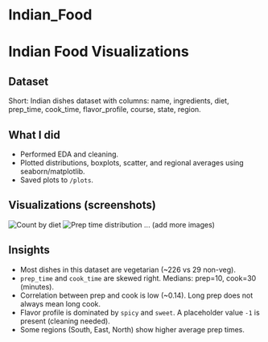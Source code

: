 # Indian_Food
# Indian Food Visualizations

## Dataset
Short: Indian dishes dataset with columns: name, ingredients, diet, prep_time, cook_time, flavor_profile, course, state, region.

## What I did
- Performed EDA and cleaning.
- Plotted distributions, boxplots, scatter, and regional averages using seaborn/matplotlib.
- Saved plots to `/plots`.

## Visualizations (screenshots)
![Count by diet](plots/count_diet.png)
![Prep time distribution](plots/prep_time_dist.png)
... (add more images)

## Insights
- Most dishes in this dataset are vegetarian (~226 vs 29 non-veg).
- `prep_time` and `cook_time` are skewed right. Medians: prep=10, cook=30 (minutes).
- Correlation between prep and cook is low (~0.14). Long prep does not always mean long cook.
- Flavor profile is dominated by `spicy` and `sweet`. A placeholder value `-1` is present (cleaning needed).
- Some regions (South, East, North) show higher average prep times.
